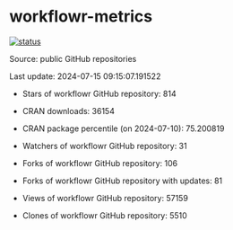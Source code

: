 
<!-- README.md is generated from README.Rmd. Please edit that file -->

# workflowr-metrics

[![status](https://github.com/workflowr/workflowr-metrics/workflows/metrics/badge.svg)](https://github.com/workflowr/workflowr-metrics/actions/workflows/metrics.yaml)

Source: public GitHub repositories

Last update: 2024-07-15 09:15:07.191522

<!--





* Weekly active projects (unique users):  ()

* Monthly active projects (unique users):  ()

* Number of workflowr projects on GitHub: 


-->

  - Stars of workflowr GitHub repository: 814

  - CRAN downloads: 36154

  - CRAN package percentile (on 2024-07-10): 75.200819

  - Watchers of workflowr GitHub repository: 31

  - Forks of workflowr GitHub repository: 106

  - Forks of workflowr GitHub repository with updates: 81

  - Views of workflowr GitHub repository: 57159

  - Clones of workflowr GitHub repository: 5510
